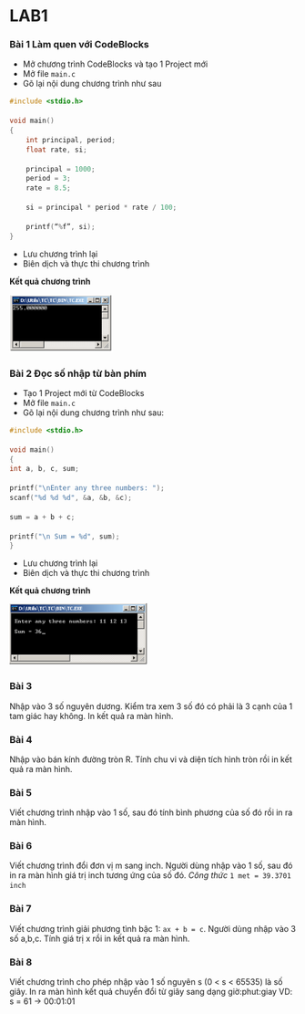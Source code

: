 # LAB1

### **Bài 1** Làm quen với CodeBlocks
- Mở chương trình CodeBlocks và tạo 1 Project mới
- Mở file `main.c` 
- Gõ lại nội dung chương trình như sau
```c
#include <stdio.h>

void main()
{
	int principal, period;
	float rate, si;

	principal = 1000;
	period = 3;
	rate = 8.5;

	si = principal * period * rate / 100;

	printf(“%f”, si);
}
```
- Lưu chương trình lại
- Biên dịch và thực thi chương trình

**Kết quả chương trình**

![Anh bai 1](res/lab1-1.png "Ket qua")

### **Bài 2** Đọc số nhập từ bàn phím
- Tạo 1 Project mới từ CodeBlocks
- Mở file `main.c`
- Gõ lại nội dung chương trình như sau:
```c
#include <stdio.h>

void main()
{
int a, b, c, sum;

printf("\nEnter any three numbers: ");
scanf("%d %d %d", &a, &b, &c);

sum = a + b + c;

printf("\n Sum = %d", sum);	
}
```

- Lưu chương trình lại
- Biên dịch và thực thi chương trình

**Kết quả chương trình**

![Anh bai 2](res/lab1-2.png "Ket qua")

### **Bài 3**
Nhập vào 3 số nguyên dương. Kiểm tra xem 3 số đó có phải là 3 cạnh của 1 tam giác hay không. In kết quả ra màn hình.

### **Bài 4**
Nhập vào bán kính đường tròn R. Tính chu vi và diện tích hình tròn rồi in kết quả ra màn hình.

### **Bài 5**
Viết chương trình nhập vào 1 số, sau đó tính bình phương của số đó rồi in ra màn hình.

### **Bài 6**
Viết chương trình đổi đơn vị m sang inch. 
Người dùng nhập vào 1 số, sau đó in ra màn hình giá trị inch tương ứng của số đó.
*Công thức* `1 met = 39.3701 inch`

### **Bài 7**
Viết chương trình giải phương tình bậc 1: `ax + b = c`. 
Người dùng nhập vào 3 số a,b,c. Tính giá trị x rồi in kết quả ra màn hình.

### **Bài 8**
Viết chương trình cho phép nhập vào 1 số nguyên s (0 < s < 65535) là số giây.
In ra màn hình kết quả chuyển đổi từ giây sang dạng giờ:phut:giay
VD: s = 61 -> 00:01:01
